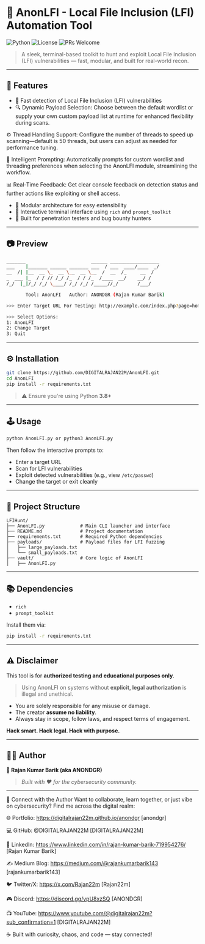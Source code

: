 # 🚀 AnonLFI - Local File Inclusion (LFI) Automation Tool

![Python](https://img.shields.io/badge/Python-3.8+-blue?logo=python)
![License](https://img.shields.io/badge/license-MIT-green)
![PRs Welcome](https://img.shields.io/badge/PRs-welcome-brightgreen.svg?style=flat-square)

> A sleek, terminal-based toolkit to hunt and exploit Local File Inclusion (LFI) vulnerabilities — fast, modular, and built for real-world recon.

---

## 📌 Features

- 🎯 Fast detection of Local File Inclusion (LFI) vulnerabilities
- 🔍 Dynamic Payload Selection: Choose between the default wordlist or supply your own custom payload list at runtime for enhanced flexibility during scans.

⚙️ Thread Handling Support: Configure the number of threads to speed up scanning—default is 50 threads, but users can adjust as needed for performance tuning.

🧠 Intelligent Prompting: Automatically prompts for custom wordlist and threading preferences when selecting the AnonLFI module, streamlining the workflow.

📊 Real-Time Feedback: Get clear console feedback on detection status and further actions like exploiting or shell access.
- 🧠 Modular architecture for easy extensibility
- 🎨 Interactive terminal interface using `rich` and `prompt_toolkit`
- 🤖 Built for penetration testers and bug bounty hunters

---

## 📷 Preview

```bash
_______                        ______ __________________
___    |_______ ______ _______ ___  / ___  ____/____  _/
__  /| |__  __ \_  __ \__  __ \__  /  __  /_     __  /  
_  ___ |_  / / // /_/ /_  / / /_  /____  __/    __/ /   
/_/  |_|/_/ /_/ \____/ /_/ /_/ /_____//_/       /___/   

       Tool: AnonLFI   Author: ANONDGR (Rajan Kumar Barik)

>>> Enter Target URL For Testing: http://example.com/index.php?page=home

>>> Select Options:
1: AnonLFI
2: Change Target
3: Quit
```

---

## ⚙️ Installation

```bash
git clone https://github.com/DIGITALRAJAN22M/AnonLFI.git
cd AnonLFI
pip install -r requirements.txt
```

> ⚠️ Ensure you're using Python **3.8+**

---

## 🕹️ Usage

```bash
python AnonLFI.py or python3 AnonLFI.py
```

Then follow the interactive prompts to:

- Enter a target URL
- Scan for LFI vulnerabilities
- Exploit detected vulnerabilities (e.g., view `/etc/passwd`)
- Change the target or exit cleanly

---

## 📁 Project Structure

```
LFIHunt/
├── AnonLFI.py             # Main CLI launcher and interface
├── README.md              # Project documentation
├── requirements.txt       # Required Python dependencies
├── payloads/              # Payload files for LFI fuzzing
│   ├── large_payloads.txt
│   └── small_payloads.txt
├── vault/                 # Core logic of AnonLFI
│   ├── AnonLFI.py   
```

---

## 📚 Dependencies

- `rich`
- `prompt_toolkit`

Install them via:

```bash
pip install -r requirements.txt
```

---

## ⚠️ Disclaimer

This tool is for **authorized testing and educational purposes only**.

> Using AnonLFI on systems without **explicit, legal authorization** is illegal and unethical.

- You are solely responsible for any misuse or damage.
- The creator **assume no liability**.
- Always stay in scope, follow laws, and respect terms of engagement.

**Hack smart. Hack legal. Hack with purpose.**

---

## 👨‍💻 Author

**🔐 Rajan Kumar Barik (aka ANONDGR)**  
> *Built with ❤️ for the cybersecurity community.*

---

🔗 Connect with the Author
Want to collaborate, learn together, or just vibe on cybersecurity?
Find me across the digital realm:

🌐 Portfolio: https://digitalrajan22m.github.io/anondgr [anondgr]

💻 GitHub: @DIGITALRAJAN22M [DIGITALRAJAN22M]

🔗 LinkedIn: https://www.linkedin.com/in/rajan-kumar-barik-719954276/ [Rajan Kumar Barik]

✍️ Medium Blog: https://medium.com/@rajankumarbarik143 [rajankumarbarik143]

🐦 Twitter/X: https://x.com/Rajan22m [Rajan22m]

🎮 Discord: https://discord.gg/vpU8xzSQ [ANONDGR]

📺 YouTube: https://www.youtube.com/@digitalrajan22m?sub_confirmation=1  [DIGITALRAJAN22M]

☕ Built with curiosity, chaos, and code — stay connected!



